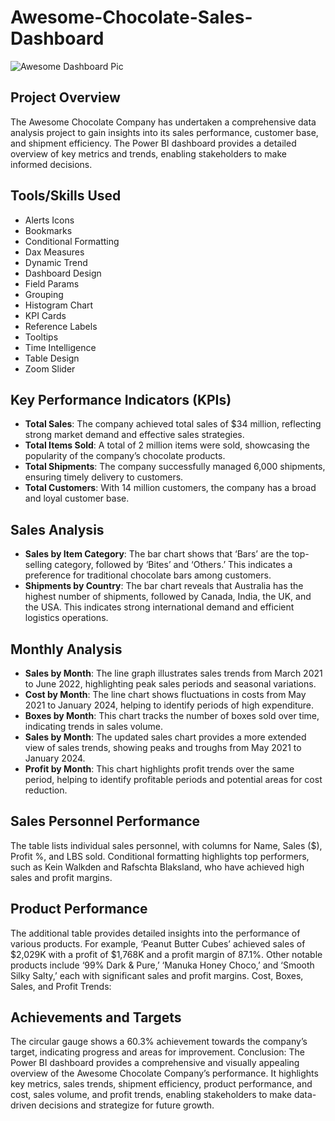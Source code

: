 # Awesome-Chocolate-Sales-Dashboard


![Awesome Dashboard Pic](https://github.com/user-attachments/assets/0059bd33-1a58-48c6-9b49-ad6847db413d)

## **Project Overview** 
 The Awesome Chocolate Company has undertaken a comprehensive data analysis project to gain insights into its sales performance, customer base, and shipment efficiency. The Power BI dashboard provides a detailed overview of key metrics and trends, enabling stakeholders to make informed decisions.


## **Tools/Skills Used**

- Alerts Icons
- Bookmarks
- Conditional Formatting
- Dax Measures
- Dynamic Trend
- Dashboard Design
- Field Params
- Grouping
- Histogram Chart
- KPI Cards
- Reference Labels
- Tooltips
- Time Intelligence
- Table Design
- Zoom Slider

## Key Performance Indicators (KPIs)

- **Total Sales**: The company achieved total sales of $34 million, reflecting strong market demand and effective sales strategies.
- **Total Items Sold**: A total of 2 million items were sold, showcasing the popularity of the company’s chocolate products.
- **Total Shipments**: The company successfully managed 6,000 shipments, ensuring timely delivery to customers.
- **Total Customers**: With 14 million customers, the company has a broad and loyal customer base.

 ## **Sales Analysis**

- **Sales by Item Category**: The bar chart shows that ‘Bars’ are the top-selling category, followed by ‘Bites’ and ‘Others.’ This indicates a preference for traditional chocolate bars among customers.
- **Shipments by Country**: The bar chart reveals that Australia has the highest number of shipments, followed by Canada, India, the UK, and the USA. This indicates strong international demand and efficient logistics operations.

## **Monthly Analysis**

- **Sales by Month**: The line graph illustrates sales trends from March 2021 to June 2022, highlighting peak sales periods and seasonal variations.
- **Cost by Month**: The line chart shows fluctuations in costs from May 2021 to January 2024, helping to identify periods of high expenditure.
- **Boxes by Month**: This chart tracks the number of boxes sold over time, indicating trends in sales volume.
- **Sales by Month**: The updated sales chart provides a more extended view of sales trends, showing peaks and troughs from May 2021 to January 2024.
- **Profit by Month**: This chart highlights profit trends over the same period, helping to identify profitable periods and potential areas for cost reduction.


## **Sales Personnel Performance**

The table lists individual sales personnel, with columns for Name, Sales ($), Profit %, and LBS sold. Conditional formatting highlights top performers, such as Kein Walkden and Rafschta Blaksland, who have achieved high sales and profit margins.

## **Product Performance**

The additional table provides detailed insights into the performance of various products. For example, ‘Peanut Butter Cubes’ achieved sales of $2,029K with a profit of $1,768K and a profit margin of 87.1%. Other notable products include ‘99% Dark & Pure,’ ‘Manuka Honey Choco,’ and ‘Smooth Silky Salty,’ each with significant sales and profit margins.
Cost, Boxes, Sales, and Profit Trends:

## **Achievements and Targets**

The circular gauge shows a 60.3% achievement towards the company’s target, indicating progress and areas for improvement.
Conclusion: The Power BI dashboard provides a comprehensive and visually appealing overview of the Awesome Chocolate Company’s performance. It highlights key metrics, sales trends, shipment efficiency, product performance, and cost, sales volume, and profit trends, enabling stakeholders to make data-driven decisions and strategize for future growth.
